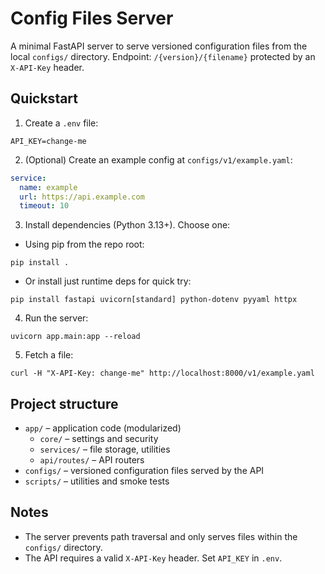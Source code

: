 # Config Files Server

A minimal FastAPI server to serve versioned configuration files from the local `configs/` directory. Endpoint: `/{version}/{filename}` protected by an `X-API-Key` header.

## Quickstart

1. Create a `.env` file:

```
API_KEY=change-me
```

2. (Optional) Create an example config at `configs/v1/example.yaml`:

```yaml
service:
  name: example
  url: https://api.example.com
  timeout: 10
```

3. Install dependencies (Python 3.13+). Choose one:

- Using pip from the repo root:

```
pip install .
```

- Or install just runtime deps for quick try:

```
pip install fastapi uvicorn[standard] python-dotenv pyyaml httpx
```

4. Run the server:

```
uvicorn app.main:app --reload
```

5. Fetch a file:

```
curl -H "X-API-Key: change-me" http://localhost:8000/v1/example.yaml
```

## Project structure

- `app/` – application code (modularized)
  - `core/` – settings and security
  - `services/` – file storage, utilities
  - `api/routes/` – API routers
- `configs/` – versioned configuration files served by the API
- `scripts/` – utilities and smoke tests

## Notes
- The server prevents path traversal and only serves files within the `configs/` directory.
- The API requires a valid `X-API-Key` header. Set `API_KEY` in `.env`.
